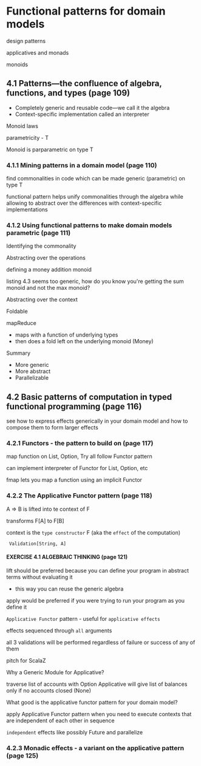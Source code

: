 # Functional patterns for domain models

design patterns

applicatives and monads

monoids

## 4.1 Patterns—the confluence of algebra, functions, and types (page 109)

- Completely generic and reusable code—we call it the algebra
- Context-specific implementation called an interpreter

Monoid laws

parametricity - T

Monoid is parparametric on type T

### 4.1.1 Mining patterns in a domain model (page 110)

find commonalities in code which can be made generic (parametric) on type T


functional pattern helps unify commonalities through the algebra 
while allowing to abstract over the differences with context-specific implementations


### 4.1.2 Using functional patterns to make domain models parametric (page 111)

Identifying the commonality
  
Abstracting over the operations

defining a money addition monoid

listing 4.3 seems too generic, how do you know you're getting the sum monoid and not the max monoid?

Abstracting over the context

Foldable

mapReduce
- maps with a function of underlying types
- then does a fold left on the underlying monoid (Money)

Summary
- More generic
- More abstract
- Parallelizable

## 4.2 Basic patterns of computation in typed functional programming (page 116)

see how to express effects generically in your domain model and how to compose them to form larger effects

### 4.2.1 Functors - the pattern to build on (page 117)

map function on List, Option, Try all follow Functor pattern
 
can implement interpreter of Functor for List, Option, etc
 
fmap lets you map a function using an implicit Functor

### 4.2.2 The Applicative Functor pattern (page 118)

A => B is lifted into te context of F

transforms F[A] to F[B]

context is the `type constructor` F (aka the `effect` of the computation)

` Validation[String, A]`

#### EXERCISE 4.1 ALGEBRAIC THINKING (page 121)

lift should be preferred because you can define your program in abstract terms without evaluating it
- this way you can reuse the generic algebra

apply would be preferred if you were trying to run your program as you define it

`Applicative Functor` pattern - useful for `applicative effects`

effects sequenced through `all` arguments

all 3 validations will be performed regardless of failure or success of any of them

pitch for ScalaZ

Why a Generic Module for Applicative?

traverse list of accounts with Option Applicative will give list of balances only if no accounts closed (None)

What good is the applicative functor pattern for your domain model?

apply Applicative Functor pattern when you need to execute contexts that are independent of each other in sequence

`independent` effects like possibly Future and parallelize

### 4.2.3 Monadic effects - a variant on the applicative pattern (page 125)


